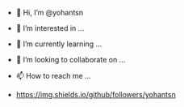 - 👋 Hi, I’m @yohantsn
- 👀 I’m interested in ...
- 🌱 I’m currently learning ...
- 💞️ I’m looking to collaborate on ...
- 📫 How to reach me ...

- https://img.shields.io/github/followers/yohantsn

<!---
yohantsn/yohantsn is a ✨ special ✨ repository because its `README.md` (this file) appears on your GitHub profile.
You can click the Preview link to take a look at your changes.

--->
